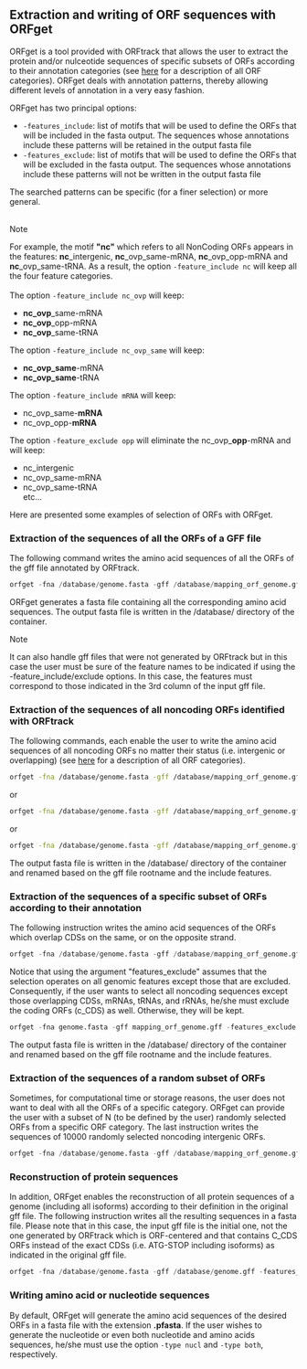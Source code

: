 ## Extraction and writing of ORF sequences with ORFget

ORFget is a tool provided with ORFtrack that allows the user to extract
the protein and/or nulceotide sequences of specific subsets of ORFs 
according to their annotation categories
(see [here](./orftrack_annotation.md) 
for a description of all ORF categories). ORFget deals with annotation 
patterns, thereby allowing different levels of annotation in a 
very easy fashion.

ORFget has two principal options:

* ```-features_include```: list of motifs that will be used to define the 
  ORFs that will be included in the fasta 
  output. The sequences whose annotations include these patterns will 
  be retained in the output fasta file 
* ```-features_exclude```: list of motifs that will be used to define the 
  ORFs that will be excluded in the fasta 
  output. The sequences whose annotations include these patterns 
  will not be written in the output fasta file
  
The searched patterns can be specific (for a finer selection) or more general.<br><br>

<div class="admonition note">
    <p class="first admonition-title">
        Note
    </p>
    <p class="last">
For example, the motif <b>"nc"</b> which refers to all NonCoding ORFs appears in the features: <b>nc</b>_intergenic, <b>nc</b>_ovp_same-mRNA, <b>nc</b>_ovp_opp-mRNA and <b>nc</b>_ovp_same-tRNA.
As a result, the option <code>-feature_include nc</code> will keep all the four
feature categories. 
<br><br>
The option <code>-feature_include nc_ovp</code> will keep:
<ul>	
 <li><b>nc_ovp</b>_same-mRNA</li>
 <li><b>nc_ovp</b>_opp-mRNA</li>
 <li><b>nc_ovp</b>_same-tRNA</li>
</ul>

The option <code>-feature_include nc_ovp_same</code> will keep:
<ul>
 <li><b>nc_ovp_same</b>-mRNA</li>
 <li><b>nc_ovp_same</b>-tRNA</li>
</ul>

The option <code>-feature_include mRNA</code> will keep: 
<ul>
 <li>nc_ovp_same-<b>mRNA</b></li>
 <li>nc_ovp_opp-<b>mRNA</b></li>
</ul>

The option <code>-feature_exclude opp</code> will eliminate the nc_ovp_<b>opp</b>-mRNA and will keep:
<ul>
 <li>nc_intergenic</li>
 <li>nc_ovp_same-mRNA</li>
 <li>nc_ovp_same-tRNA</li>
etc... 
</p>
</div>
Here are presented some examples of selection of ORFs with ORFget.


### Extraction of the sequences of all the ORFs of a GFF file

The following command writes the amino acid sequences of all the ORFs 
 of the gff file annotated by ORFtrack. 

``` python
orfget -fna /database/genome.fasta -gff /database/mapping_orf_genome.gff
```
ORFget generates a fasta file containing all the corresponding amino acid
sequences. The output fasta file is written in the /database/ directory of the container.


<div class="admonition note">
    <p class="first admonition-title">
        Note
    </p>
    <p class="last">
It can also handle gff files that were not generated by ORFtrack but in this case the user must be sure of the feature names to be indicated if using the -feature_include/exclude options. In this case, the features must correspond to those indicated in the 3rd column of the input gff file.
</p>
</div>


### Extraction of the sequences of all noncoding ORFs identified with ORFtrack

The following commands, each enable the user to write the 
amino acid sequences of all noncoding 
ORFs no matter their status (i.e. intergenic or overlapping)
(see [here](./orftrack_annotation.md) for a description of all ORF categories).

``` bash
orfget -fna /database/genome.fasta -gff /database/mapping_orf_genome.gff -features_include nc
```
or 
``` bash
orfget -fna /database/genome.fasta -gff /database/mapping_orf_genome.gff -features_include nc_intergenic nc_ovp
```
or
``` bash
orfget -fna /database/genome.fasta -gff /database/mapping_orf_genome.gff -features_exclude c_CDS
```

The output fasta file is written in the /database/ directory of the container and renamed based on the gff file rootname and the include features.

### Extraction of the sequences of a specific subset of ORFs according to their annotation

The following instruction writes the amino acid sequences of the ORFs
which overlap CDSs on the same, or on the opposite strand.

``` python
orfget -fna /database/genome.fasta -gff /database/mapping_orf_genome.gff -features_include nc_ovp_same-CDS nc_ovp_opp-CDS
```


Notice that using the argument "features_exclude" assumes that the selection 
operates on all genomic features except those that are excluded. 
Consequently, if the user wants to select all noncoding sequences
except those overlapping CDSs, mRNAs, tRNAs, and rRNAs, he/she must 
exclude the coding ORFs (c_CDS) as well. Otherwise, they will be
kept.


``` python
orfget -fna genome.fasta -gff mapping_orf_genome.gff -features_exclude c_CDS nc_same_ovp-tRNA nc_same_ovp-rRNA nc_opp_ovp-mRNA nc_opp_ovp-tRNA nc_opp_ovp-rRNA nc_opp_ovp-mRNA  
```
The output fasta file is written in the /database/ directory of the container and renamed based on the gff file rootname and the include features.

### Extraction of the sequences of a random subset of ORFs 

Sometimes, for computational time or storage reasons, the user does 
not want to deal with all the ORFs of a specific category. ORFget
can provide the user with a subset of N (to be defined by the user)
randomly selected ORFs from a specific ORF category. The last instruction
writes the sequences of 10000 randomly selected noncoding 
intergenic ORFs.


``` python
orfget -fna /database/genome.fasta -gff /database/mapping_orf_genome.gff -features_include nc_intergenic -n 10000
```

### Reconstruction of protein sequences
In addition, ORFget enables the reconstruction of all protein 
sequences of a genome (including all isoforms) according to their 
definition in the original gff file. The following instruction
writes all the resulting sequences in a fasta file. Please note that in this case, the input gff file is the initial one, not the one generated by ORFtrack which is ORF-centered and that contains C_CDS ORFs instead of the exact CDSs (i.e. ATG-STOP including isoforms) as indicated in the original gff file.


``` python
orfget -fna /database/genome.fasta -gff /database/genome.gff -features_include CDS
```

### Writing amino acid or nucleotide sequences
By default, ORFget will generate the amino acid sequences of the 
desired ORFs in a fasta file 
with the extension **.pfasta**. If the user wishes to generate the nucleotide
or even both nucleotide and amino acids sequences, he/she must use the 
option
```-type nucl``` and ```-type both```, respectively.


